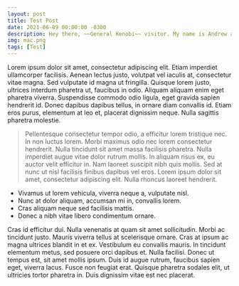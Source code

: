 ```yaml
---
layout: post
title: Test Post
date: 2021-06-09 00:00:00 -0300
description: Hey there, ~~General Kenobi~~ visitor. My name is Andrew and this is my data science journey.
img: mac.png
tags: [Test]
---
```


Lorem ipsum dolor sit amet, consectetur adipiscing elit. Etiam imperdiet ullamcorper facilisis. Aenean lectus justo, volutpat vel iaculis at, consectetur vitae magna. Sed vulputate id magna ut fringilla. Quisque lorem justo, ultrices interdum pharetra ut, faucibus in odio. Aliquam aliquam enim eget pharetra viverra. Suspendisse commodo odio ligula, eget gravida sapien hendrerit id. Donec dapibus dapibus tellus, in ornare diam convallis id. Etiam eros purus, elementum at leo et, placerat dignissim neque. Nulla sagittis pharetra molestie.

>Pellentesque consectetur tempor odio, a efficitur lorem tristique nec. In non luctus lorem. Morbi maximus odio nec lorem consectetur hendrerit. Nulla tincidunt sit amet massa facilisis pharetra. Nulla imperdiet augue vitae dolor rutrum mollis. In aliquam risus ex, eu auctor velit efficitur in. Nam laoreet suscipit nibh quis mollis. Sed at nunc ut nisl facilisis finibus dapibus vel eros. Lorem ipsum dolor sit amet, consectetur adipiscing elit. Nulla rhoncus laoreet hendrerit.

- Vivamus ut lorem vehicula, viverra neque a, vulputate nisl.
- Nunc at dolor aliquam, accumsan mi in, convallis lorem.
- Cras aliquam neque sed facilisis mattis.
- Donec a nibh vitae libero condimentum ornare.

Cras id efficitur dui. Nulla venenatis at quam sit amet sollicitudin. Morbi ac tincidunt justo. Mauris viverra tellus at scelerisque ornare. Cras at ipsum ac magna ultrices blandit in et ex. Vestibulum eu convallis mauris. In tincidunt elementum metus, sed posuere orci dapibus et. Nulla facilisi. Donec ut tempus est, sit amet mollis ipsum. Duis id augue rutrum, faucibus sapien eget, viverra lacus. Fusce non feugiat erat. Quisque pharetra sodales elit, ut ultricies tortor pharetra in. Duis dignissim vitae est nec placerat.
